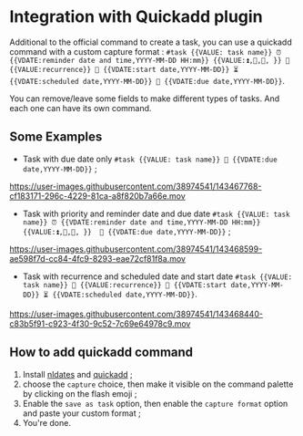 # Integration with Quickadd plugin

Additional to the official command to create a task, you can use a quickadd command with a custom capture format : `#task {{VALUE: task name}} ⏰ {{VDATE:reminder date and time,YYYY-MM-DD HH:mm}} {{VALUE:⏫,🔼,🔽, }} 🔁 {{VALUE:recurrence}} 🛫 {{VDATE:start date,YYYY-MM-DD}} ⏳ {{VDATE:scheduled date,YYYY-MM-DD}} 📅 {{VDATE:due date,YYYY-MM-DD}}`.

You can remove/leave some fields to make different types of tasks. And each one can have its own command. 

## Some Examples 
- Task with due date only `#task {{VALUE: task name}} 📅 {{VDATE:due date,YYYY-MM-DD}}` ;

https://user-images.githubusercontent.com/38974541/143467768-cf183171-296c-4229-81ca-a8f820b7a66e.mov
- Task with priority and reminder date and due date `#task {{VALUE: task name}} ⏰ {{VDATE:reminder date and time,YYYY-MM-DD HH:mm}} {{VALUE:⏫,🔼,🔽, }}  📅 {{VDATE:due date,YYYY-MM-DD}}` ;

https://user-images.githubusercontent.com/38974541/143468599-ae598f7d-cc84-4fc9-8293-eae72cf81f8a.mov
- Task with recurrence and scheduled date and start date `#task {{VALUE: task name}} 🔁 {{VALUE:recurrence}} 🛫 {{VDATE:start date,YYYY-MM-DD}} ⏳ {{VDATE:scheduled date,YYYY-MM-DD}}`.

https://user-images.githubusercontent.com/38974541/143468440-c83b5f91-c923-4f30-9c52-7c69e64978c9.mov
## How to add quickadd command
1. Install [nldates](https://github.com/argenos/nldates-obsidian) and [quickadd](https://github.com/chhoumann/quickadd) ;
2. choose the `capture` choice, then make it visible on the command palette by clicking on the flash emoji ;
3. Enable the `save as task` option, then enable the `capture format` option and paste your custom format ;
4. You're done.
